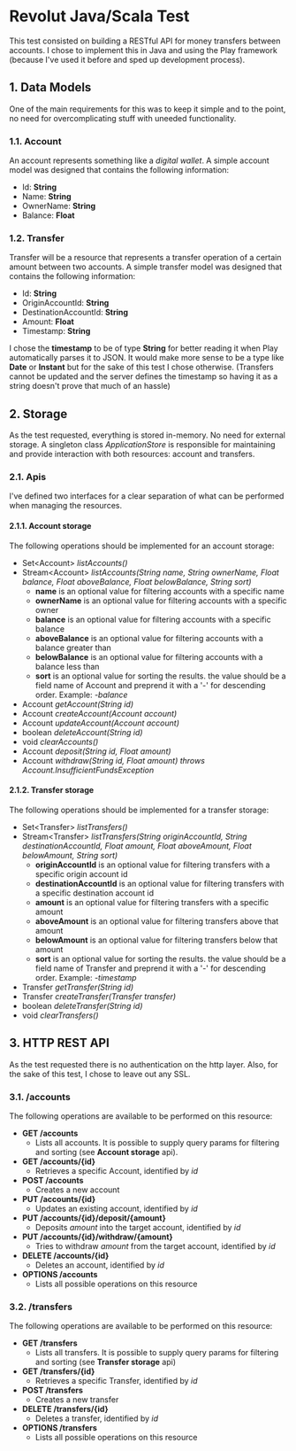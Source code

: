 # Revolut Java/Scala Test

This test consisted on building a RESTful API for money transfers between accounts.
I chose to implement this in Java and using the Play framework (because I've used it before and sped up development process).

## 1. Data Models

One of the main requirements for this was to keep it simple and to the point, no need for overcomplicating stuff with uneeded functionality.

### 1.1. Account

An account represents something like a _digital wallet_.
A simple account model was designed that contains the following information:
* Id: **String**
* Name: **String**
* OwnerName: **String**
* Balance: **Float**

### 1.2. Transfer

Transfer will be a resource that represents a transfer operation of a certain amount between two accounts.
A simple transfer model was designed that contains the following information:
* Id: **String**
* OriginAccountId: **String**
* DestinationAccountId: **String**
* Amount: **Float**
* Timestamp: **String**

I chose the **timestamp** to be of type **String** for better reading it when Play automatically parses it to JSON.
It would make more sense to be a type like **Date** or **Instant** but for the sake of this test I chose otherwise.
(Transfers cannot be updated and the server defines the timestamp so having it as a string doesn't prove that much of an hassle)

## 2. Storage

As the test requested, everything is stored in-memory. No need for external storage.
A singleton class _ApplicationStore_ is responsible for maintaining and provide interaction with both resources: account and transfers.

### 2.1. Apis

I've defined two interfaces for a clear separation of what can be performed when managing the resources.

#### 2.1.1. Account storage
The following operations should be implemented for an account storage:
* Set\<Account\> _listAccounts()_
* Stream\<Account\> _listAccounts(String name, String ownerName, Float balance, Float aboveBalance, Float belowBalance, String sort)_
  * **name** is an optional value for filtering accounts with a specific name
  * **ownerName** is an optional value for filtering accounts with a specific owner
  * **balance** is an optional value for filtering accounts with a specific balance
  * **aboveBalance** is an optional value for filtering accounts with a balance greater than
  * **belowBalance** is an optional value for filtering accounts with a balance less than
  * **sort** is an optional value for sorting the results. the value should be a field name of Account and preprend it with a '-' for descending order. Example: _-balance_
* Account _getAccount(String id)_
* Account _createAccount(Account account)_
* Account _updateAccount(Account account)_
* boolean _deleteAccount(String id)_
* void _clearAccounts()_
* Account _deposit(String id, Float amount)_
* Account _withdraw(String id, Float amount) throws Account.InsufficientFundsException_

#### 2.1.2. Transfer storage
The following operations should be implemented for a transfer storage:
* Set\<Transfer\> _listTransfers()_
* Stream\<Transfer\> _listTransfers(String originAccountId, String destinationAccountId, Float amount, Float aboveAmount, Float belowAmount, String sort)_
  * **originAccountId** is an optional value for filtering transfers with a specific origin account id
  * **destinationAccountId** is an optional value for filtering transfers with a specific destination account id
  * **amount** is an optional value for filtering transfers with a specific amount
  * **aboveAmount** is an optional value for filtering transfers above that amount
  * **belowAmount** is an optional value for filtering transfers below that amount
  * **sort** is an optional value for sorting the results. the value should be a field name of Transfer and preprend it with a '-' for descending order. Example: _-timestamp_
* Transfer _getTransfer(String id)_
* Transfer _createTransfer(Transfer transfer)_
* boolean _deleteTransfer(String id)_
* void _clearTransfers()_

## 3. HTTP REST API

As the test requested there is no authentication on the http layer. Also, for the sake of this test, I chose to leave out any SSL.

### 3.1. /accounts

The following operations are available to be performed on this resource:
* **GET /accounts**
  * Lists all accounts. It is possible to supply query params for filtering and sorting (see **Account storage** api).
* **GET /accounts/{id}**
  * Retrieves a specific Account, identified by _id_
* **POST /accounts**
  * Creates a new account
* **PUT /accounts/{id}**
  * Updates an existing account, identified by _id_
* **PUT /accounts/{id}/deposit/{amount}**
  * Deposits _amount_ into the target account, identified by _id_
* **PUT /accounts/{id}/withdraw/{amount}**
  * Tries to withdraw _amount_ from the target account, identified by _id_
* **DELETE /accounts/{id}**
  * Deletes an account, identified by _id_
* **OPTIONS /accounts**
  * Lists all possible operations on this resource

### 3.2. /transfers
The following operations are available to be performed on this resource:
* **GET /transfers**
  * Lists all transfers. It is possible to supply query params for filtering and sorting (see **Transfer storage** api)
* **GET /transfers/{id}**
  * Retrieves a specific Transfer, identified by _id_
* **POST /transfers**
  * Creates a new transfer
* **DELETE /transfers/{id}**
  * Deletes a transfer, identified by _id_
* **OPTIONS /transfers**
  * Lists all possible operations on this resource
